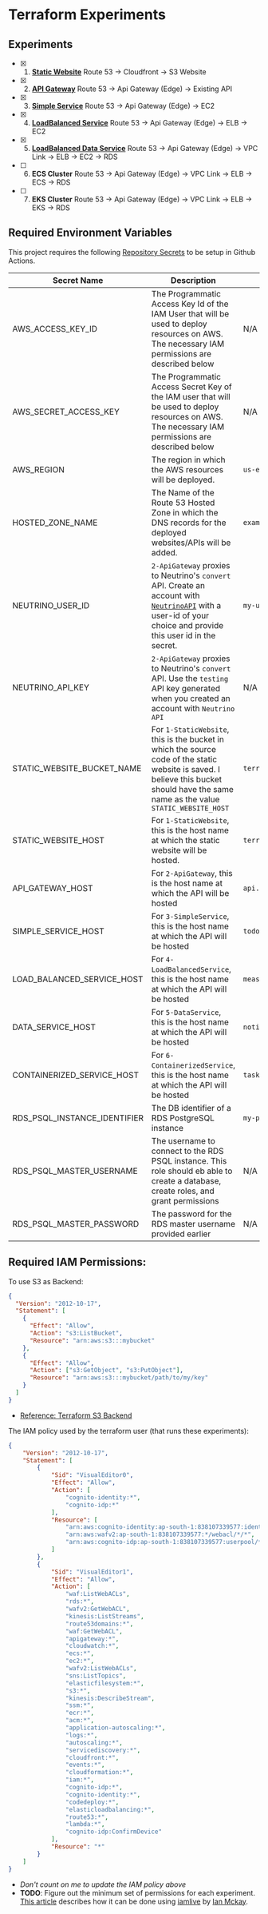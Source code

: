 # Terraform Experiments

## Experiments

- [x] 1. [**Static Website**](/1-StaticWebsite) Route 53 -> Cloudfront -> S3 Website
- [x] 2. [**API Gateway**](2-ApiGateway) Route 53 -> Api Gateway (Edge) -> Existing API
- [x] 3. [**Simple Service**](/3-SimpleService) Route 53 -> Api Gateway (Edge) -> EC2
- [x] 4. [**LoadBalanced Service**](/4-LoadBalancedService) Route 53 -> Api Gateway (Edge) -> ELB -> EC2 
- [x] 5. [**LoadBalanced Data Service**](/5-DataService) Route 53 -> Api Gateway (Edge) -> VPC Link -> ELB -> EC2 -> RDS
- [ ] 6. **ECS Cluster** Route 53 -> Api Gateway (Edge) -> VPC Link -> ELB -> ECS -> RDS
- [ ] 7. **EKS Cluster** Route 53 -> Api Gateway (Edge) -> VPC Link -> ELB -> EKS -> RDS

## Required Environment Variables

This project requires the following [Repository Secrets](https://docs.github.com/en/actions/security-guides/encrypted-secrets#creating-encrypted-secrets-for-a-repository) to be setup in Github Actions.

| Secret Name                | Description                                                                                                                                                                                           | Example Value          |
|----------------------------|-------------------------------------------------------------------------------------------------------------------------------------------------------------------------------------------------------|------------------------|
| AWS_ACCESS_KEY_ID          | The Programmatic Access Key Id of the IAM User that will be used to deploy resources on AWS. The necessary IAM permissions are described below                                                        | N/A                    |
| AWS_SECRET_ACCESS_KEY      | The Programmatic Access Secret Key of the IAM user that will be used to deploy resources on AWS. The necessary IAM permissions are described below                                                    | N/A                    |
| AWS_REGION                 | The region in which the AWS resources will be deployed.                                                                                                                                               | `us-east-1`            |
| HOSTED_ZONE_NAME           | The Name of the Route 53 Hosted Zone in which the DNS records for the deployed websites/APIs will be added.                                                                                           | `example.io`           |
| NEUTRINO_USER_ID           | `2-ApiGateway` proxies to Neutrino's `convert` API. Create an account with [`NeutrinoAPI`](https://www.neutrinoapi.com/signup/) with a user-id of your choice and provide this user id in the secret. | `my-user-id`           |
| NEUTRINO_API_KEY           | `2-ApiGateway` proxies to Neutrino's `convert` API. Use the `testing` API key generated when you created an account with `Neutrino API`                                                               | N/A                    |
| STATIC_WEBSITE_BUCKET_NAME | For `1-StaticWebsite`, this is the bucket in which the source code of the static website is saved. I believe this bucket should have the same name as the value `STATIC_WEBSITE_HOST`                 | `terraform.example.io` |
| STATIC_WEBSITE_HOST        | For `1-StaticWebsite`, this is the host name at which the static website will be hosted.                                                                                                              | `terraform.example.io` |
| API_GATEWAY_HOST           | For `2-ApiGateway`, this is the host name at which the API will be hosted                                                                                                                             | `api.example.io`       |
| SIMPLE_SERVICE_HOST        | For `3-SimpleService`, this is the host name at which the API will be hosted                                                                                                                          | `todo.example.io`      |
| LOAD_BALANCED_SERVICE_HOST| For `4-LoadBalancedService`, this is the host name at which the API will be hosted                                                                                                                          | `measurements.example.io`      |
| DATA_SERVICE_HOST| For `5-DataService`, this is the host name at which the API will be hosted                                                                                                                          | `noticeboard.example.io`      |
| CONTAINERIZED_SERVICE_HOST| For `6-ContainerizedService`, this is the host name at which the API will be hosted                  | `taskmonkey.example.io`      |
| RDS_PSQL_INSTANCE_IDENTIFIER| The DB identifier of a RDS PostgreSQL instance                                                                                                                          | `my-postgresqldb-on-aws`      |
| RDS_PSQL_MASTER_USERNAME| The username to connect to the RDS PSQL instance. This role should eb able to create a database, create roles, and grant permissions                                                                                                                          | N/A      |
| RDS_PSQL_MASTER_PASSWORD| The password for the RDS master username provided earlier                                                                                                                         | N/A     |


## Required IAM Permissions:

To use S3 as Backend:
```json
{
  "Version": "2012-10-17",
  "Statement": [
    {
      "Effect": "Allow",
      "Action": "s3:ListBucket",
      "Resource": "arn:aws:s3:::mybucket"
    },
    {
      "Effect": "Allow",
      "Action": ["s3:GetObject", "s3:PutObject"],
      "Resource": "arn:aws:s3:::mybucket/path/to/my/key"
    }
  ]
}

```
- [Reference: Terraform S3 Backend](https://www.terraform.io/docs/language/settings/backends/s3.html)


The IAM policy used by the terraform user (that runs these experiments):
```json
{
    "Version": "2012-10-17",
    "Statement": [
        {
            "Sid": "VisualEditor0",
            "Effect": "Allow",
            "Action": [
                "cognito-identity:*",
                "cognito-idp:*"
            ],
            "Resource": [
                "arn:aws:cognito-identity:ap-south-1:838107339577:identitypool/*",
                "arn:aws:wafv2:ap-south-1:838107339577:*/webacl/*/*",
                "arn:aws:cognito-idp:ap-south-1:838107339577:userpool/*"
            ]
        },
        {
            "Sid": "VisualEditor1",
            "Effect": "Allow",
            "Action": [
                "waf:ListWebACLs",
                "rds:*",
                "wafv2:GetWebACL",
                "kinesis:ListStreams",
                "route53domains:*",
                "waf:GetWebACL",
                "apigateway:*",
                "cloudwatch:*",
                "ecs:*",
                "ec2:*",
                "wafv2:ListWebACLs",
                "sns:ListTopics",
                "elasticfilesystem:*",
                "s3:*",
                "kinesis:DescribeStream",
                "ssm:*",
                "ecr:*",
                "acm:*",
                "application-autoscaling:*",
                "logs:*",
                "autoscaling:*",
                "servicediscovery:*",
                "cloudfront:*",
                "events:*",
                "cloudformation:*",
                "iam:*",
                "cognito-idp:*",
                "cognito-identity:*",
                "codedeploy:*",
                "elasticloadbalancing:*",
                "route53:*",
                "lambda:*",
                "cognito-idp:ConfirmDevice"
            ],
            "Resource": "*"
        }
    ]
}
```
- *Don't count on me to update the IAM policy above*
- **TODO**: Figure out the minimum set of permissions for each experiment. [This article](https://meirg.co.il/2021/04/23/determining-aws-iam-policies-according-to-terraform-and-aws-cli/) describes how it can be done using [iamlive](https://github.com/iann0036/iamlive) by [Ian Mckay](https://github.com/iann0036).